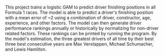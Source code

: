 This project trains a logistic GAM to predict driver finishing positions in all Formula 1 races. The model is able to predict a driver's finishing position with a mean error of ~2 using a combination of driver, constructor, age, experience, and other factors. The model can then generate driver performance rankings annually or historically by normalizing for non-driver related factors. These rankings can be printed by running the program. By the model's estimation, the three greatest drivers of all time by their best three best consecutive years are Max Verstappen, Michael Schumacher, and Lewis Hamilton.
